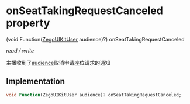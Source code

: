 


# onSeatTakingRequestCanceled property







(void Function([ZegoUIKitUser](../../zego_uikit_prebuilt_live_audio_room/ZegoUIKitUser-class.md) audience)?) onSeatTakingRequestCanceled
  
_<span class="feature">read / write</span>_



<p>主播收到了<a href="../../zego_uikit_prebuilt_live_audio_room/ZegoUIKitPrebuiltLiveAudioRoomConfig/ZegoUIKitPrebuiltLiveAudioRoomConfig.audience.md">audience</a>取消申请座位请求的通知</p>



## Implementation

```dart
void Function(ZegoUIKitUser audience)? onSeatTakingRequestCanceled;
```







